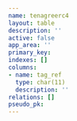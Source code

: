```yaml
---
name: tenagreerc4
layout: table
description: ''
active: false
app_area: ''
primary_key: 
indexes: []
columns:
- name: tag_ref
  type: char(11)
  description: ''
relations: []
pseudo_pk: 
---
```


